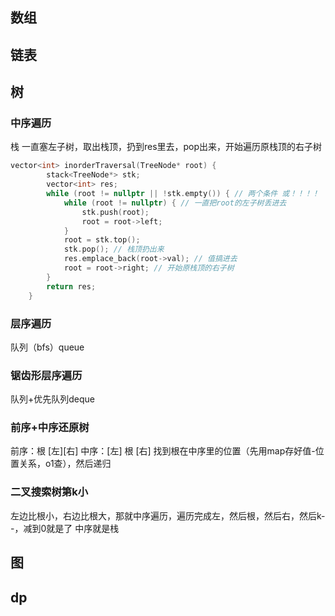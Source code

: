 ## 数组

## 链表

## 树

### 中序遍历
栈
一直塞左子树，取出栈顶，扔到res里去，pop出来，开始遍历原栈顶的右子树

```c++
vector<int> inorderTraversal(TreeNode* root) {
        stack<TreeNode*> stk;
        vector<int> res;
        while (root != nullptr || !stk.empty()) { // 两个条件 或！！！！
            while (root != nullptr) { // 一直把root的左子树丢进去
                stk.push(root);
                root = root->left;
            }
            root = stk.top();
            stk.pop(); // 栈顶扔出来
            res.emplace_back(root->val); // 值搞进去
            root = root->right; // 开始原栈顶的右子树
        }
        return res;
    }
```

### 层序遍历
队列（bfs）queue


### 锯齿形层序遍历
队列+优先队列deque

### 前序+中序还原树

前序：根 [左][右]
中序：[左] 根 [右]
找到根在中序里的位置（先用map存好值-位置关系，o1查），然后递归

### 二叉搜索树第k小

左边比根小，右边比根大，那就中序遍历，遍历完成左，然后根，然后右，然后k--，减到0就是了
中序就是栈

## 图

## dp
